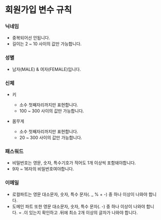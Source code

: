 # 회원가입 변수 규칙

### 닉네임
- 중복되어선 안됩니다.
- 길이는 2 ~ 10 사이의 값만 가능합니다.

### 성별
-  남자(MALE) & 여자(FEMALE)입니다.

### 신체
- 키
  - 소수 첫째자리까지만 표현합니다.
  - 100 ~ 300 사이의 값만 가능합니다.


- 몸무게
   - 소수 첫째자리까지만 표현합니다.
   - 20 ~ 300 사이의 값만 가능합니다.

### 패스워드
- 비밀번호는 영문, 숫자, 특수기호가 적어도 1개 이상씩 포함돼야합니다.
- 9자 ~ 16자의 비밀번호여야합니다.

### 이메일
- 로컬파트는 영문 대소문자, 숫자, 특수 문자(. _ % + -) 중 하나 이상이 나와야 합니다.
- 도메인 파트 또한 영문 대소문자, 숫자, 특수 문자(. -) 중 하나 이상이 나와야 합니다.
= .이 있는지 확인하고 .뒤에 최소 2개 이상의 글자가 나와야 합니다.
